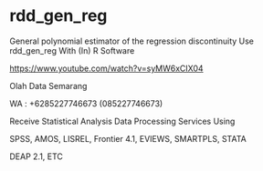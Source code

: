 # rdd_gen_reg
General polynomial estimator of the regression discontinuity Use rdd_gen_reg With (In) R Software

https://www.youtube.com/watch?v=syMW6xCIX04

Olah Data Semarang

WA : +6285227746673 (085227746673)

Receive Statistical Analysis Data Processing Services Using

SPSS, AMOS, LISREL, Frontier 4.1, EVIEWS, SMARTPLS, STATA

DEAP 2.1, ETC

